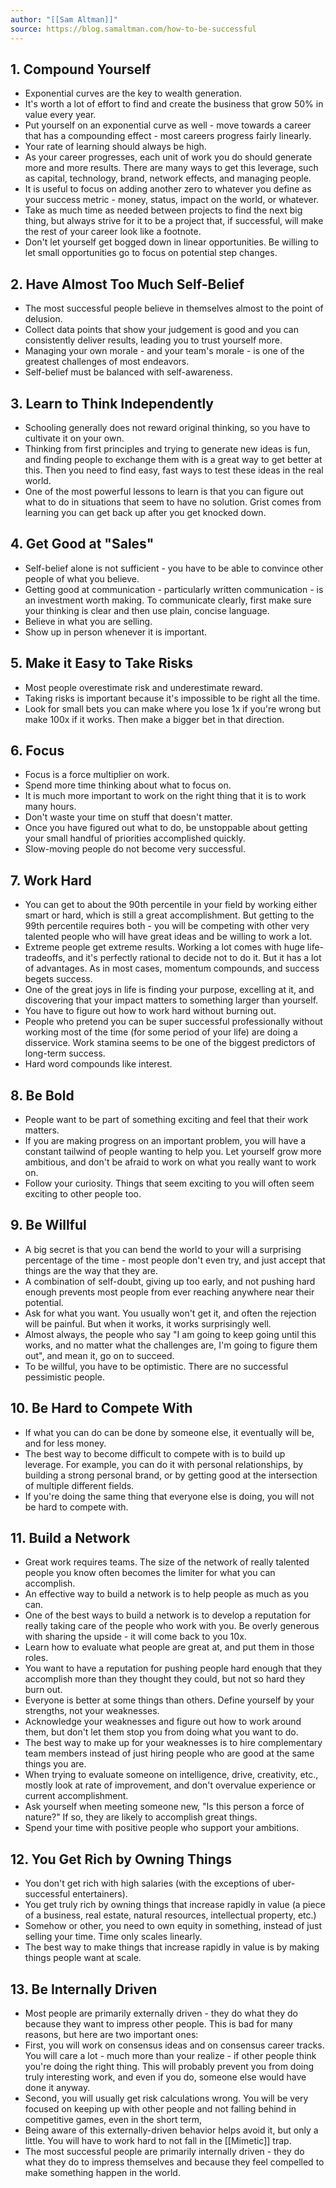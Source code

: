 ```yaml
---
author: "[[Sam Altman]]"
source: https://blog.samaltman.com/how-to-be-successful
---
```


## 1. Compound Yourself
- Exponential curves are the key to wealth generation. 
- It's worth a lot of effort to find and create the business that grow 50% in value every year. 
- Put yourself on an exponential curve as well - move towards a career that has a compounding effect - most careers progress fairly linearly. 
- Your rate of learning should always be high. 
- As your career progresses, each unit of work you do should generate more and more results. There are many ways to get this leverage, such as capital, technology, brand, network effects, and managing people. 
- It is useful to focus on adding another zero to whatever you define as your success metric - money, status, impact on the world, or whatever. 
- Take as much time as needed between projects to find the next big thing, but always strive for it to be a project that, if successful, will make the rest of your career look like a footnote. 
- Don't let yourself get bogged down in linear opportunities. Be willing to let small opportunities go to focus on potential step changes. 

## 2. Have Almost Too Much Self-Belief
- The most successful people believe in themselves almost to the point of delusion. 
- Collect data points that show your judgement is good and you can consistently deliver results, leading you to trust yourself more. 
- Managing your own morale - and your team's morale - is one of the greatest challenges of most endeavors. 
- Self-belief must be balanced with self-awareness. 

## 3. Learn to Think Independently
- Schooling generally does not reward original thinking, so you have to cultivate it on your own. 
- Thinking from first principles and trying to generate new ideas is fun, and finding people to exchange them with is a great way to get better at this. Then you need to find easy, fast ways to test these ideas in the real world. 
- One of the most powerful lessons to learn is that you can figure out what to do in situations that seem to have no solution. Grist comes from learning you can get back up after you get knocked down. 

## 4. Get Good at "Sales"
- Self-belief alone is not sufficient - you have to be able to convince other people of what you believe. 
- Getting good at communication - particularly written communication - is an investment worth making. To communicate clearly, first make sure your thinking is clear and then use plain, concise language. 
- Believe in what you are selling. 
- Show up in person whenever it is important. 

## 5. Make it Easy to Take Risks
- Most people overestimate risk and underestimate reward. 
- Taking risks is important because it's impossible to be right all the time. 
- Look for small bets you can make where you lose 1x if you're wrong but make 100x if it works. Then make a bigger bet in that direction. 

## 6. Focus
- Focus is a force multiplier on work. 
- Spend more time thinking about what to focus on. 
- It is much more important to work on the right thing that it is to work many hours. 
- Don't waste your time on stuff that doesn't matter. 
- Once you have figured out what to do, be unstoppable about getting your small handful of priorities accomplished quickly. 
- Slow-moving people do not become very successful. 

## 7. Work Hard
- You can get to about the 90th percentile in your field by working either smart or hard, which is still a great accomplishment. But getting to the 99th percentile requires both - you will be competing with other very talented people who will have great ideas and be willing to work a lot. 
- Extreme people get extreme results. Working a lot comes with huge life-tradeoffs, and it's perfectly rational to decide not to do it. But it has a lot of advantages. As in most cases, momentum compounds, and success begets success. 
- One of the great joys in life is finding your purpose, excelling at it, and discovering that your impact matters to something larger than yourself. 
- You have to figure out how to work hard without burning out. 
- People who pretend you can be super successful professionally without working most of the time (for some period of your life) are doing a disservice. Work stamina seems to be one of the biggest predictors of long-term success. 
- Hard word compounds like interest. 

## 8. Be Bold
- People want to be part of something exciting and feel that their work matters. 
- If you are making progress on an important problem, you will have a constant tailwind of people wanting to help you. Let yourself grow more ambitious, and don't be afraid to work on what you really want to work on. 
- Follow your curiosity. Things that seem exciting to you will often seem exciting to other people too. 

## 9. Be Willful
- A big secret is that you can bend the world to your will a surprising percentage of the time - most people don't even try, and just accept that things are the way that they are. 
- A combination of self-doubt, giving up too early, and not pushing hard enough prevents most people from ever reaching anywhere near their potential. 
- Ask for what you want. You usually won't get it, and often the rejection will be painful. But when it works, it works surprisingly well. 
- Almost always, the people who say "I am going to keep going until this works, and no matter what the challenges are, I'm going to figure them out", and mean it, go on to succeed. 
- To be willful, you have to be optimistic. There are no successful pessimistic people. 

## 10. Be Hard to Compete With
- If what you can do can be done by someone else, it eventually will be, and for less money. 
- The best way to become difficult to compete with is to build up leverage. For example, you can do it with personal relationships, by building a strong personal brand, or by getting good at the intersection of multiple different fields. 
- If you're doing the same thing that everyone else is doing, you will not be hard to compete with. 

## 11. Build a Network
- Great work requires teams. The size of the network of really talented people you know often becomes the limiter for what you can accomplish. 
- An effective way to build a network is to help people as much as you can. 
- One of the best ways to build a network is to develop a reputation for really taking care of the people who work with you. Be overly generous with sharing the upside - it will come back to you 10x. 
- Learn how to evaluate what people are great at, and put them in those roles. 
- You want to have a reputation for pushing people hard enough that they accomplish more than they thought they could, but not so hard they burn out. 
- Everyone is better at some things than others. Define yourself by your strengths, not your weaknesses. 
- Acknowledge your weaknesses and figure out how to work around them, but don't let them stop you from doing what you want to do. 
- The best way to make up for your weaknesses is to hire complementary team members instead of just hiring people who are good at the same things you are. 
- When trying to evaluate someone on intelligence, drive, creativity, etc., mostly look at rate of improvement, and don't overvalue experience or current accomplishment. 
- Ask yourself when meeting someone new, "Is this person a force of nature?" If so, they are likely to accomplish great things. 
- Spend your time with positive people who support your ambitions. 

## 12. You Get Rich by Owning Things
- You don't get rich with high salaries (with the exceptions of uber-successful entertainers). 
- You get truly rich by owning things that increase rapidly in value (a piece of a business, real estate, natural resources, intellectual property, etc.)
- Somehow or other, you need to own equity in something, instead of just selling your time. Time only scales linearly. 
- The best way to make things that increase rapidly in value is by making things people want at scale. 

## 13. Be Internally Driven
- Most people are primarily externally driven - they do what they do because they want to impress other people. This is bad for many reasons, but here are two important ones:
- First, you will work on consensus ideas and on consensus career tracks. You will care a lot - much more than your realize - if other people think you're doing the right thing. This will probably prevent you from doing truly interesting work, and even if you do, someone else would have done it anyway. 
- Second, you will usually get risk calculations wrong. You will be very focused on keeping up with other people and not falling behind in competitive games, even in the short term, 
- Being aware of this externally-driven behavior helps avoid it, but only a little. You will have to work hard to not fall in the [[Mimetic]] trap. 
- The most successful people are primarily internally driven - they do what they do to impress themselves and because they feel compelled to make something happen in the world. 
